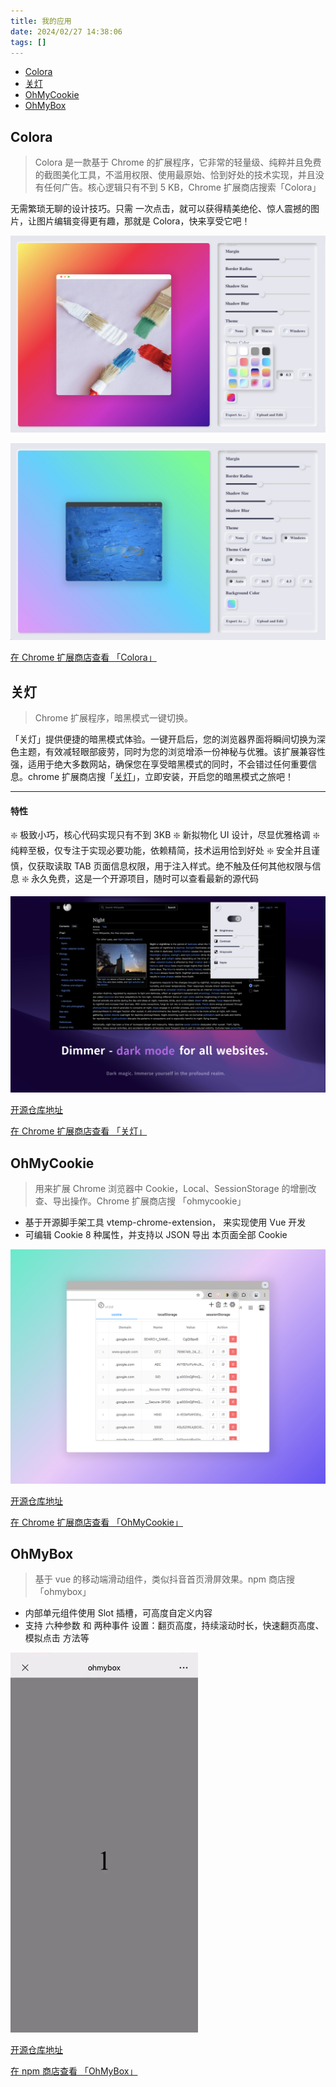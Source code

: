 ```yaml
---
title: 我的应用
date: 2024/02/27 14:38:06
tags: []
---
```


- [Colora](#Colora)
- [关灯](#关灯)
- [OhMyCookie](#OhMyCookie)
- [OhMyBox](#OhMyBox)

## Colora

> Colora 是⼀款基于 Chrome 的扩展程序，它⾮常的轻量级、纯粹并且免费的截图美化⼯具，不滥⽤权限、使⽤最原始、恰到好处的技术实现，并且没有任何⼴告。核⼼逻辑只有不到 5 KB，Chrome 扩展商店搜索「Colora」

⽆需繁琐⽆聊的设计技巧。只需 ⼀次点击，就可以获得精美绝伦、惊⼈震撼的图⽚，让图⽚编辑变得更有趣，那就是 Colora，快来享受它吧！

![introduction image01](./index/colora/img1.jpg)

![introduction image01](./index/colora/img2.jpg)

[在 Chrome 扩展商店查看 「Colora」](https://chromewebstore.google.com/detail/colora-screenshot-and-edi/lajfgofeklkfhemnhomepdojkkljljkp)

## 关灯

> Chrome 扩展程序，暗黑模式一键切换。

「关灯」提供便捷的暗黑模式体验。一键开启后，您的浏览器界面将瞬间切换为深色主题，有效减轻眼部疲劳，同时为您的浏览增添一份神秘与优雅。该扩展兼容性强，适用于绝大多数网站，确保您在享受暗黑模式的同时，不会错过任何重要信息。chrome 扩展商店搜「[关灯](https://chromewebstore.google.com/detail/lights-off%E5%85%B3%E7%81%AF/dnidbhhpcjgffjophhebfelbcnonoclh)」，立即安装，开启您的暗黑模式之旅吧！

---

#### 特性

❇️ 极致小巧，核心代码实现只有不到 3KB
❇️ 新拟物化 UI 设计，尽显优雅格调
❇️ 纯粹至极，仅专注于实现必要功能，依赖精简，技术运用恰到好处
❇️ 安全并且谨慎，仅获取读取 TAB 页面信息权限，用于注入样式。绝不触及任何其他权限与信息
❇️ 永久免费，这是一个开源项目，随时可以查看最新的源代码

![introduction image01](./index/dimmer/intro-2.jpg)

[开源仓库地址](https://github.com/slc3a2/dimmer)

[在 Chrome 扩展商店查看 「关灯」](https://chromewebstore.google.com/detail/lights-off%E5%85%B3%E7%81%AF/dnidbhhpcjgffjophhebfelbcnonoclh)

## OhMyCookie

> ⽤来扩展 Chrome 浏览器中 Cookie，Local、SessionStorage 的增删改查、导出操作。Chrome 扩展商店搜 「ohmycookie」

- 基于开源脚⼿架⼯具 vtemp-chrome-extension， 来实现使⽤ Vue 开发
- 可编辑 Cookie 8 种属性，并⽀持以 JSON 导出 本⻚⾯全部 Cookie

![introduction image01](./index/ohmycookie/img1.jpeg)

[开源仓库地址](https://github.com/slc3a2/oh-my-cookie)

[在 Chrome 扩展商店查看 「OhMyCookie」](https://chromewebstore.google.com/detail/ohmycookie/edkfjjgklckogiepbhmmdlaohebiaigm)

## OhMyBox

> 基于 vue 的移动端滑动组件，类似抖⾳⾸⻚滑屏效果。npm 商店搜「ohmybox」

- 内部单元组件使⽤ Slot 插槽，可⾼度⾃定义内容
- ⽀持 六种参数 和 两种事件 设置：翻⻚⾼度，持续滚动时⻓，快速翻⻚⾼度、模拟点击 ⽅法等

<img src="./index/ohmybox/img1.gif" width="300">

[开源仓库地址](https://github.com/slc3a2/oh-my-box)

[在 npm 商店查看 「OhMyBox」](https://www.npmjs.com/package/ohmybox)
